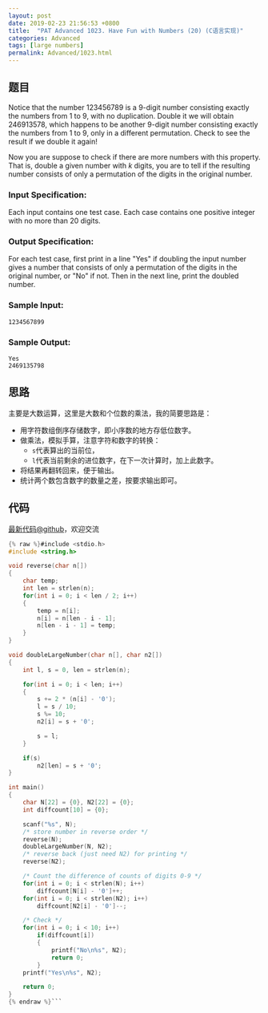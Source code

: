 ```yaml
---
layout: post
date: 2019-02-23 21:56:53 +0800
title:  "PAT Advanced 1023. Have Fun with Numbers (20) (C语言实现)"
categories: Advanced
tags: [large numbers]
permalink: Advanced/1023.html
---
```


## 题目

Notice that the number 123456789 is a 9-digit number consisting exactly the
numbers from 1 to 9, with no duplication. Double it we will obtain 246913578,
which happens to be another 9-digit number consisting exactly the numbers from
1 to 9, only in a different permutation. Check to see the result if we double
it again!

Now you are suppose to check if there are more numbers with this property.
That is, double a given number with $k$ digits, you are to tell if the
resulting number consists of only a permutation of the digits in the original
number.

### Input Specification:

Each input contains one test case. Each case contains one positive integer
with no more than 20 digits.

### Output Specification:

For each test case, first print in a line "Yes" if doubling the input number
gives a number that consists of only a permutation of the digits in the
original number, or "No" if not. Then in the next line, print the doubled
number.

### Sample Input:

    
    
    1234567899
    

### Sample Output:

    
    
    Yes
    2469135798
    



## 思路


主要是大数运算，这里是大数和个位数的乘法，我的简要思路是：

- 用字符数组倒序存储数字，即小序数的地方存低位数字。
- 做乘法，模拟手算，注意字符和数字的转换：
  - `s`代表算出的当前位，
  - `l`代表当前剩余的进位数字，在下一次计算时，加上此数字。
- 将结果再翻转回来，便于输出。
- 统计两个数包含数字的数量之差，按要求输出即可。

## 代码

[最新代码@github](https://github.com/OliverLew/PAT/blob/master/PATAdvanced/1023.c)，欢迎交流
```c
{% raw %}#include <stdio.h>
#include <string.h>

void reverse(char n[])
{
    char temp;
    int len = strlen(n);
    for(int i = 0; i < len / 2; i++)
    {
        temp = n[i];
        n[i] = n[len - i - 1];
        n[len - i - 1] = temp;
    }
}

void doubleLargeNumber(char n[], char n2[])
{
    int l, s = 0, len = strlen(n);

    for(int i = 0; i < len; i++)
    {
        s += 2 * (n[i] - '0');
        l = s / 10;
        s %= 10;
        n2[i] = s + '0';

        s = l;
    }

    if(s)
        n2[len] = s + '0';
}

int main()
{
    char N[22] = {0}, N2[22] = {0};
    int diffcount[10] = {0};

    scanf("%s", N);
    /* store number in reverse order */
    reverse(N);
    doubleLargeNumber(N, N2);
    /* reverse back (just need N2) for printing */
    reverse(N2);

    /* Count the difference of counts of digits 0-9 */
    for(int i = 0; i < strlen(N); i++)
        diffcount[N[i] - '0']++;
    for(int i = 0; i < strlen(N2); i++)
        diffcount[N2[i] - '0']--;

    /* Check */
    for(int i = 0; i < 10; i++)
        if(diffcount[i])
        {
            printf("No\n%s", N2);
            return 0;
        }
    printf("Yes\n%s", N2);

    return 0;
}
{% endraw %}```